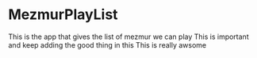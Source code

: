 # MezmurPlayList

This is the app that gives the list of mezmur we can play
This is important and keep adding the good thing in this
This is really awsome
